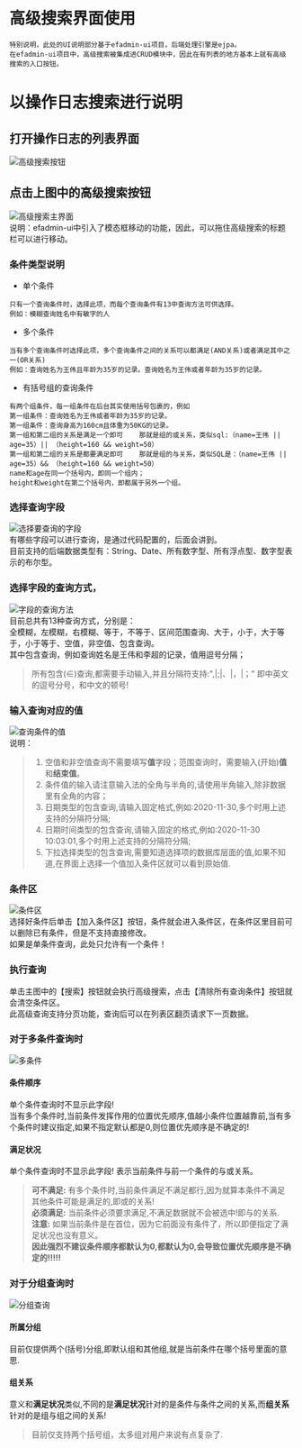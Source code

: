 # 高级搜索界面使用
```
特别说明，此处的UI说明部分基于efadmin-ui项目，后端处理引擎是ejpa。
在efadmin-ui项目中，高级搜索被集成进CRUD模块中，因此在有列表的地方基本上就有高级搜索的入口按钮。
```
# 以操作日志搜索进行说明
## 打开操作日志的列表界面
![高级搜索按钮](https://gitee.com/vip-efactory/efadmin-ui/raw/master/public/adSearch/adSearhBtn.png)
## 点击上图中的高级搜索按钮
![高级搜索主界面](https://gitee.com/vip-efactory/efadmin-ui/raw/master/public/adSearch/mainUI.png)  
    说明：efadmin-ui中引入了模态框移动的功能，因此，可以拖住高级搜索的标题栏可以进行移动。

### 条件类型说明
- 单个条件
```
只有一个查询条件时，选择此项，而每个查询条件有13中查询方法可供选择。
例如：模糊查询姓名中有敏字的人
```
- 多个条件
```
当有多个查询条件时选择此项，多个查询条件之间的关系可以都满足(AND关系)或者满足其中之一(OR关系)  
例如：查询姓名为王伟且年龄为35岁的记录。查询姓名为王伟或者年龄为35岁的记录。
```
- 有括号组的查询条件
```
有两个组条件，每一组条件在后台其实使用括号包裹的，例如
第一组条件：查询姓名为王伟或者年龄为35岁的记录。
第一组条件：查询身高为160cm且体重为50KG的记录。
第一组和第二组的关系是满足一个即可    那就是组的或关系，类似sql:（name=王伟 || age=35）|| （height=160 && weight=50）
第一组和第二组的关系是都要满足即可    那就是组的与关系，类似SQL是：（name=王伟 || age=35）&& （height=160 && weight=50）
name和age在同一个括号内，即同一个组内；
height和weight在第二个括号内，即都属于另外一个组。
```

### 选择查询字段
![选择要查询的字段](https://gitee.com/vip-efactory/efadmin-ui/raw/master/public/adSearch/selectField.png)  
有哪些字段可以进行查询，是通过代码配置的，后面会讲到。  
目前支持的后端数据类型有：String、Date、所有数字型、所有浮点型、数字型表示的布尔型。  

### 选择字段的查询方式，
![字段的查询方法](https://gitee.com/vip-efactory/efadmin-ui/raw/master/public/adSearch/queryMethod.png)  
目前总共有13种查询方式，分别是：  
全模糊，左模糊，右模糊、等于，不等于、区间范围查询、大于，小于，大于等于，小于等于、空值，非空值、包含查询。  
其中包含查询，例如查询姓名是王伟和李超的记录，值用逗号分隔；
> 所有包含(∈)查询,都需要手动输入,并且分隔符支持:",|;|、|，|；" 即中英文的逗号分号，和中文的顿号!

### 输入查询对应的值
![查询条件的值](https://gitee.com/vip-efactory/efadmin-ui/raw/master/public/adSearch/fieldValue.png)  
    说明：
 >1. 空值和非空值查询不需要填写**值**字段；范围查询时，需要输入(开始)**值**和**结束值**。
 >2. 条件值的输入请注意输入法的全角与半角的,请使用半角输入,除非数据里有全角的内容；  
 >3. 日期类型的包含查询,请输入固定格式,例如:2020-11-30,多个时用上述支持的分隔符分隔;
 >4. 日期时间类型的包含查询,请输入固定的格式,例如:2020-11-30 10:03:01,多个时用上述支持的分隔符分隔;  
 >5. 下拉选择类型的包含查询,需要知道选择项的数据库层面的值,如果不知道,在界面上选择一个值加入条件区就可以看到原始值.

### 条件区
![条件区](https://gitee.com/vip-efactory/efadmin-ui/raw/master/public/adSearch/fieldArea.png)  
选择好条件后单击【加入条件区】按钮，条件就会进入条件区，在条件区里目前可以删除已有条件，但是不支持直接修改。  
如果是单条件查询，此处只允许有一个条件！

### 执行查询
单击主图中的【搜索】按钮就会执行高级搜索，点击【清除所有查询条件】按钮就会清空条件区。  
此高级查询支持分页功能，查询后可以在列表区翻页请求下一页数据。

### 对于多条件查询时
![多条件](https://gitee.com/vip-efactory/efadmin-ui/raw/master/public/adSearch/mutiField.png)  

#### 条件顺序  
单个条件查询时不显示此字段!  
当有多个条件时,当前条件发挥作用的位置优先顺序,值越小条件位置越靠前,当有多个条件时建议指定,如果不指定默认都是0,则位置优先顺序是不确定的!

#### 满足状况  
单个条件查询时不显示此字段! 表示当前条件与前一个条件的与或关系。  
> **可不满足:** 有多个条件时,当前条件满足不满足都行,因为就算本条件不满足其他条件可能是满足的,即或的关系!  
> **必须满足:** 当前条件必须要求满足,不满足数据就不会被选中!即与的关系.  
> **注意:** 如果当前条件是在首位，因为它前面没有条件了，所以即便指定了满足状况也没有意义。  
> <b>因此强烈不建议条件顺序都默认为0,都默认为0,会导致位置优先顺序是不确定的!!!!!</b>

### 对于分组查询时
![分组查询](https://gitee.com/vip-efactory/efadmin-ui/raw/master/public/adSearch/groupField.png)  
#### 所属分组  
目前仅提供两个(括号)分组,即默认组和其他组,就是当前条件在哪个括号里面的意思.

#### 组关系
意义和**满足状况**类似,不同的是**满足状况**针对的是条件与条件之间的关系,而**组关系** 针对的是组与组之间的关系!

>目前仅支持两个括号组，太多组对用户来说有点复杂了.
